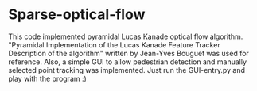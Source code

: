 # Sparse-optical-flow
This code implemented pyramidal Lucas Kanade optical flow algorithm. "Pyramidal Implementation of the Lucas Kanade Feature Tracker
Description of the algorithm" written by Jean-Yves Bouguet was used for reference. Also, a simple GUI to allow pedestrian detection and manually selected point tracking was implemented. Just run the GUI-entry.py and play with the program :)
